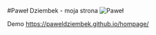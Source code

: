 #Paweł Dziembek - moja strona
![Paweł](images/paweł.jpg)

Demo
https://paweldziembek.github.io/hompage/
